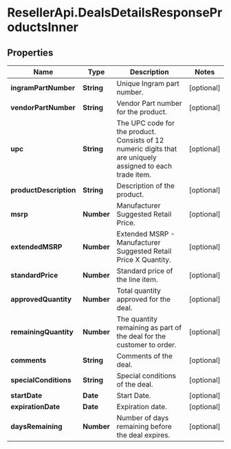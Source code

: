 # ResellerApi.DealsDetailsResponseProductsInner

## Properties

Name | Type | Description | Notes
------------ | ------------- | ------------- | -------------
**ingramPartNumber** | **String** | Unique Ingram part number. | [optional] 
**vendorPartNumber** | **String** | Vendor Part number for the product. | [optional] 
**upc** | **String** | The UPC code for the product. Consists of 12 numeric digits that are uniquely assigned to each trade item. | [optional] 
**productDescription** | **String** | Description of the product. | [optional] 
**msrp** | **Number** | Manufacturer Suggested Retail Price. | [optional] 
**extendedMSRP** | **Number** | Extended MSRP - Manufacturer Suggested Retail Price X Quantity. | [optional] 
**standardPrice** | **Number** | Standard price of the line item. | [optional] 
**approvedQuantity** | **Number** | Total quantity approved for the deal. | [optional] 
**remainingQuantity** | **Number** | The quantity remaining as part of the deal for the customer to order. | [optional] 
**comments** | **String** | Comments of the deal. | [optional] 
**specialConditions** | **String** | Special conditions of the deal. | [optional] 
**startDate** | **Date** | Start Date. | [optional] 
**expirationDate** | **Date** | Expiration date. | [optional] 
**daysRemaining** | **Number** | Number of days remaining before the deal expires. | [optional] 


